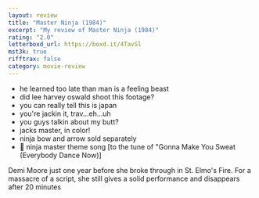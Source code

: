 ```yaml
---
layout: review
title: "Master Ninja (1984)"
excerpt: "My review of Master Ninja (1984)"
rating: "2.0"
letterboxd_url: https://boxd.it/4TavSl
mst3k: true
rifftrax: false
category: movie-review
---
```


- he learned too late than man is a feeling beast
- did lee harvey oswald shoot this footage?
- you can really tell this is japan
- you're jackin it, trav...eh...uh
- you guys talkin about my butt?
- jacks master, in color!
- ninja bow and arrow sold separately
- 🎵 ninja master theme song [to the tune of "Gonna Make You Sweat (Everybody Dance Now)]

Demi Moore just one year before she broke through in St. Elmo's Fire. For a massacre of a script, she still gives a solid performance and disappears after 20 minutes
